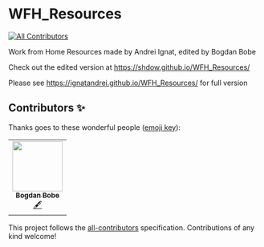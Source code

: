 # WFH_Resources
<!-- ALL-CONTRIBUTORS-BADGE:START - Do not remove or modify this section -->
[![All Contributors](https://img.shields.io/badge/all_contributors-1-orange.svg?style=flat-square)](#contributors-)
<!-- ALL-CONTRIBUTORS-BADGE:END -->

Work from Home Resources made by Andrei Ignat, edited by Bogdan Bobe

Check out the edited version at https://shdow.github.io/WFH_Resources/

Please see https://ignatandrei.github.io/WFH_Resources/ for full version


## Contributors ✨

Thanks goes to these wonderful people ([emoji key](https://allcontributors.org/docs/en/emoji-key)):

<!-- ALL-CONTRIBUTORS-LIST:START - Do not remove or modify this section -->
<!-- prettier-ignore-start -->
<!-- markdownlint-disable -->
<table>
  <tr>
    <td align="center"><a href="https://aenyx-designs.com/"><img src="https://avatars0.githubusercontent.com/u/33196341?v=4" width="100px;" alt=""/><br /><sub><b>Bogdan Bobe</b></sub></a><br /><a href="#content-shdow" title="Content">🖋</a></td>
  </tr>
</table>

<!-- markdownlint-enable -->
<!-- prettier-ignore-end -->
<!-- ALL-CONTRIBUTORS-LIST:END -->

This project follows the [all-contributors](https://github.com/all-contributors/all-contributors) specification. Contributions of any kind welcome!